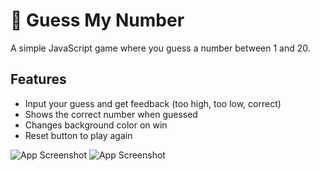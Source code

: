 # 🎲 Guess My Number

A simple JavaScript game where you guess a number between 1 and 20.

## Features

- Input your guess and get feedback (too high, too low, correct)
- Shows the correct number when guessed
- Changes background color on win
- Reset button to play again

![App Screenshot](./01.png.png)
![App Screenshot](./02.png.png)

